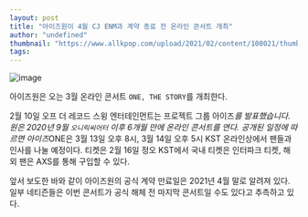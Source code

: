 ```yaml
---
layout: post
title: "아이즈원이 4월 CJ ENM과 계약 종료 전 온라인 콘서트 개최"
author: "undefined"
thumbnail: "https://www.allkpop.com/upload/2021/02/content/100021/thumb/1612934514-0210-one-the-story.jpg"
tags: 
---
```



![image](https://www.allkpop.com/upload/2021/02/content/100021/1612934514-0210-one-the-story.jpg)

아이즈원은 오는 3월 온라인 콘서트 `ONE, THE STORY`를 개최한다.

2월 10일 오프 더 레코드 스윙 엔터테인먼트는 프로젝트 그룹 아이즈*를 발표했습니다.원은 2020년 9월 `오니릭씨어터` 이후 6개월 만에 온라인 콘서트를 연다. 공개된 일정에 따르면 아이즈*ONE은 3월 13일 오후 8시, 3월 14일 오후 5시 KST 온라인상에서 팬들과 인사를 나눌 예정이다. 티켓은 2월 16일 정오 KST에서 국내 티켓은 인터파크 티켓, 해외 팬은 AXS를 통해 구입할 수 있다.

앞서 보도한 바와 같이 아이즈원의 공식 계약 만료일은 2021년 4월 말로 알려져 있다. 일부 네티즌들은 이번 콘서트가 공식 해체 전 마지막 콘서트일 수도 있다고 추측하고 있다.